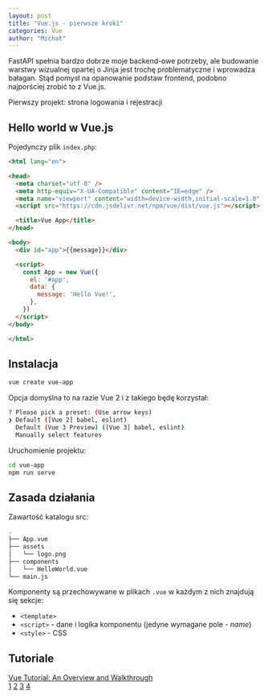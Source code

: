 ```yaml
---
layout: post
title: "Vue.js - pierwsze kroki"
categories: Vue
author: "Michał"
---
```


FastAPI spełnia bardzo dobrze moje backend-owe potrzeby, ale budowanie warstwy wizualnej  opartej o Jinja jest trochę problematyczne i wprowadza bałagan. Stąd pomysł na opanowanie podstaw frontend, podobno najporściej zrobić to z Vue.js. 

Pierwszy projekt: strona logowania i rejestracji

## Hello world w Vue.js

Pojedynczy plik `index.php`:

```html
<html lang="en">

<head>
  <meta charset="utf-8" />
  <meta http-equiv="X-UA-Compatible" content="IE=edge" />
  <meta name="viewport" content="width=device-width,initial-scale=1.0" />
  <script src="https://cdn.jsdelivr.net/npm/vue/dist/vue.js"></script>

  <title>Vue App</title>
</head>

<body>
  <div id="app">{{message}}</div>

  <script>
    const App = new Vue({
      el: '#app',
      data: {
        message: 'Hello Vue!',
      },
    })
  </script>
</body>

</html>
```



## Instalacja

```bash
vue create vue-app
```

Opcja domyślna to na razie Vue 2 i z takiego będę korzystał:

```bash
? Please pick a preset: (Use arrow keys)
❯ Default ([Vue 2] babel, eslint) 
  Default (Vue 3 Preview) ([Vue 3] babel, eslint) 
  Manually select features 
```

Uruchomienie projektu:

```bash
cd vue-app
npm run serve
```

## Zasada działania

Zawartość katalogu src:

```bash
.
├── App.vue
├── assets
│   └── logo.png
├── components
│   └── HelloWorld.vue
└── main.js
```

Komponenty są przechowywane w plikach `.vue` w każdym z nich znajdują się sekcje:

- `<template>`
- `<script>` - dane i logika komponentu (jedyne wymagane pole - *name*) 
- `<style>` - CSS

## Tutoriale

[Vue Tutorial: An Overview and Walkthrough](https://www.taniarascia.com/getting-started-with-vue/)	
[1](https://bezkoder.com/jwt-vue-vuex-authentication/)
[2](https://www.smashingmagazine.com/2020/10/authentication-in-vue-js/)
[3](https://webdeasy.de/en/complete-login-system-with-node-js-vue-js-vuex-part-2-2/)
[4](https://pusher.com/tutorials/authentication-vue-vuex)